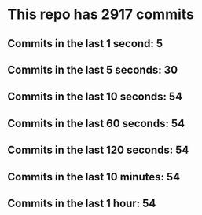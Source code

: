 # This repo has 2917 commits

## Commits in the last 1 second: 5
## Commits in the last 5 seconds: 30
## Commits in the last 10 seconds: 54
## Commits in the last 60 seconds: 54
## Commits in the last 120 seconds: 54
## Commits in the last 10 minutes: 54
## Commits in the last 1 hour: 54
